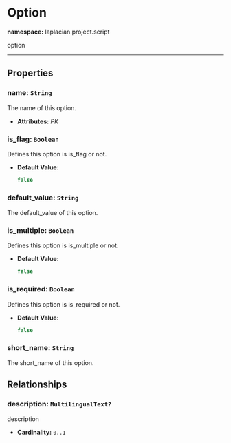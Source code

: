 # **Option**
**namespace:** laplacian.project.script

option



---

## Properties

### name: `String`
The name of this option.
- **Attributes:** *PK*

### is_flag: `Boolean`
Defines this option is is_flag or not.
- **Default Value:**
  ```kotlin
  false
  ```

### default_value: `String`
The default_value of this option.

### is_multiple: `Boolean`
Defines this option is is_multiple or not.
- **Default Value:**
  ```kotlin
  false
  ```

### is_required: `Boolean`
Defines this option is is_required or not.
- **Default Value:**
  ```kotlin
  false
  ```

### short_name: `String`
The short_name of this option.

## Relationships

### description: `MultilingualText?`
description
- **Cardinality:** `0..1`